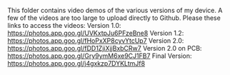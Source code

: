 This folder contains video demos of the various versions of my device. A few of the videos are too large to upload directly to Github. Please these links to access the videos:
 Version 1.0: https://photos.app.goo.gl/UVKxtpJu6PFzeBne8
 Version 1.2: https://photos.app.goo.gl/fHoPxXP8cyvYtcUp7
 Version 2.0: https://photos.app.goo.gl/fDD1ZjiXjjBxbCRw7
 Version 2.0 on PCB: https://photos.app.goo.gl/Gry9ymM6xe9CJ1FB7 
 Final Version: https://photos.app.goo.gl/j4gxkzp7DYKLtmJf8
